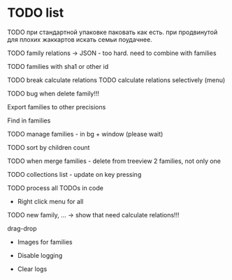 # TODO list

TODO при стандартной упаковке паковать как есть. при продвинутой для плохих жаккартов искать семьи поудачнее.

TODO family relations -> JSON - too hard. need to combine with families

TODO families with sha1 or other id

TODO break calculate relations
TODO calculate relations selectively (menu)

TODO bug when delete family!!!

Export families to other precisions

Find in families

TODO manage families - in bg + window (please wait)

TODO sort by children count

TODO when merge families - delete from treeview 2 families, not only one

TODO collections list - update on key pressing

TODO process all TODOs in code

* Right click menu for all

TODO new family, ... -> show that need calculate relations!!!

  drag-drop
  
  * Images for families

* Disable logging
* Clear logs